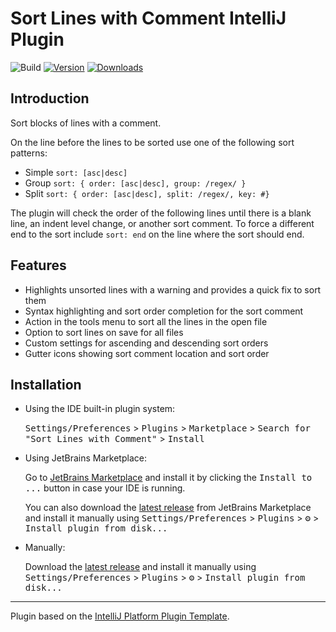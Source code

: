 # Sort Lines with Comment IntelliJ Plugin

![Build](https://github.com/lollotec/sort-lines/workflows/Build/badge.svg)
[![Version](https://img.shields.io/jetbrains/plugin/v/MARKETPLACE_ID.svg)](https://plugins.jetbrains.com/plugin/MARKETPLACE_ID)
[![Downloads](https://img.shields.io/jetbrains/plugin/d/MARKETPLACE_ID.svg)](https://plugins.jetbrains.com/plugin/MARKETPLACE_ID)

## Introduction

<!-- Plugin description -->
Sort blocks of lines with a comment.

On the line before the lines to be sorted use one of the following sort patterns:

- Simple `sort: [asc|desc]`
- Group `sort: { order: [asc|desc], group: /regex/ }`
- Split `sort: { order: [asc|desc], split: /regex/, key: #}`

The plugin will check the order of the following lines until there is a blank line, an indent level change, or another
sort comment. To force a different end to the sort include `sort: end` on the line where the sort should end.

## Features

- Highlights unsorted lines with a warning and provides a quick fix to sort them
- Syntax highlighting and sort order completion for the sort comment
- Action in the tools menu to sort all the lines in the open file
- Option to sort lines on save for all files
- Custom settings for ascending and descending sort orders
- Gutter icons showing sort comment location and sort order

<!-- Plugin description end -->

## Installation

- Using the IDE built-in plugin system:
  
  <kbd>Settings/Preferences</kbd> > <kbd>Plugins</kbd> > <kbd>Marketplace</kbd> > <kbd>Search for "Sort Lines with Comment"</kbd> >
  <kbd>Install</kbd>
  
- Using JetBrains Marketplace:

  Go to [JetBrains Marketplace](https://plugins.jetbrains.com/plugin/MARKETPLACE_ID) and install it by clicking the <kbd>Install to ...</kbd> button in case your IDE is running.

  You can also download the [latest release](https://plugins.jetbrains.com/plugin/MARKETPLACE_ID/versions) from JetBrains Marketplace and install it manually using
  <kbd>Settings/Preferences</kbd> > <kbd>Plugins</kbd> > <kbd>⚙️</kbd> > <kbd>Install plugin from disk...</kbd>

- Manually:

  Download the [latest release](https://github.com/lollotec/sort-lines/releases/latest) and install it manually using
  <kbd>Settings/Preferences</kbd> > <kbd>Plugins</kbd> > <kbd>⚙️</kbd> > <kbd>Install plugin from disk...</kbd>


---
Plugin based on the [IntelliJ Platform Plugin Template][template].

[template]: https://github.com/JetBrains/intellij-platform-plugin-template
[docs:plugin-description]: https://plugins.jetbrains.com/docs/intellij/plugin-user-experience.html#plugin-description-and-presentation

